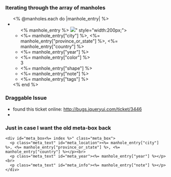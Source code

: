 ### Iterating through the array of manholes
  <ul>
  <% @manholes.each do |manhole_entry| %>
    <li>
      <ul>
      <% manhole_entry %>
        <img src="<%= manhole_entry["img"] %>" style="width:200px;">
        <li><%= manhole_entry["city"] %>, <%= manhole_entry["province_or_state"] %>, <%= manhole_entry["country"] %></li>
        <li><%= manhole_entry["year"] %></li>
        <li><%= manhole_entry["color"] %></li>3
        <li><%= manhole_entry["shape"] %></li>
        <li><%= manhole_entry["note"] %></li>
        <li><%= manhole_entry["tags"] %></li>
      </ul>
    </li>
  <% end %>
  </ul>

### Draggable Issue
- found this ticket online: http://bugs.jqueryui.com/ticket/3446
-

### Just in case I want the old meta-box back
    <div id="meta_box<%= index %>" class="meta_box">
      <p class="meta_text" id="meta_location"><%= manhole_entry["city"] %>, <%= manhole_entry["province_or_state"] %>, <%= manhole_entry["country"] %></p><br>
      <p class="meta_text" id="meta_year"><%= manhole_entry["year"] %></p><br>
      <p class="meta_text" id="meta_info"><%= manhole_entry["note"] %></p>
    </div>
